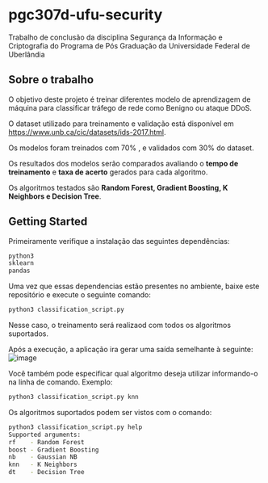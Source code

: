 # pgc307d-ufu-security
Trabalho de conclusão da disciplina Segurança da Informação e Criptografia do Programa de Pós Graduação da Universidade Federal de Uberlândia

## Sobre o trabalho
O objetivo deste projeto é treinar diferentes modelo de aprendizagem de máquina para classificar tráfego de rede como Benigno ou ataque DDoS.

O dataset utilizado para treinamento e validação está disponível em https://www.unb.ca/cic/datasets/ids-2017.html.

Os modelos foram treinados com 70% , e validados com 30% do dataset.

Os resultados dos modelos serão comparados avaliando o **tempo de treinamento** e **taxa de acerto** gerados para cada algoritmo.

Os algoritmos testados são **Random Forest, Gradient Boosting, K Neighbors e Decision Tree**.

## Getting Started
Primeiramente verifique a instalação das seguintes dependências:
```bash
python3
sklearn
pandas
```

Uma vez que essas dependencias estão presentes no ambiente, baixe este repositório e execute o seguinte comando:
```bash
python3 classification_script.py
```

Nesse caso, o treinamento será realizaod com todos os algoritmos suportados.

Após a execução, a aplicação ira gerar uma saída semelhante à seguinte:
![image](https://user-images.githubusercontent.com/41350310/133942192-1c2fd398-bd8d-4846-a488-136e6998f8c6.png)

Você também pode especificar qual algoritmo deseja utilizar informando-o na linha de comando.
Exemplo: 
```bash
python3 classification_script.py knn
```

Os algoritmos suportados podem ser vistos com o comando:
```bash
python3 classification_script.py help
Supported arguments:
rf    - Random Forest
boost - Gradient Boosting
nb    - Gaussian NB
knn   - K Neighbors
dt    - Decision Tree

```
